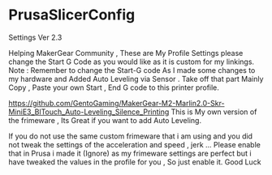 # PrusaSlicerConfig
Settings Ver 2.3

Helping MakerGear Community , These are My Profile Settings please change the Start G Code as you would like as it is custom for my linkings.
Note : Remember to change the Start-G code As I made some changes to my hardware and Added Auto Leveling via Sensor . Take off that part
Mainly Copy , Paste your own Start , End G code to this printer profile. 

https://github.com/GentoGaming/MakerGear-M2-Marlin2.0-Skr-MiniE3_BlTouch_Auto-Leveling_Silence_Printing
This is My own version of the frimeware , Its Great if you want to add Auto Leveling. 


If you do not use the same custom frimeware that i am using and you did not tweak the settings of the acceleration and speed , jerk ... Please enable that in Prusa 
i made it (Ignore) as my frimeware settings are perfect but i have tweaked the values in the profile for you , So just enable it. 
Good Luck
